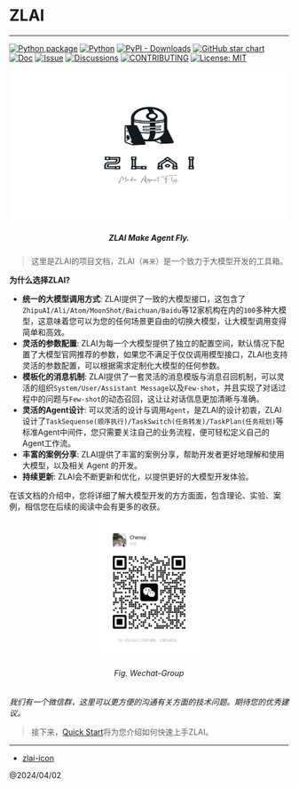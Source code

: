 # ZLAI

----

[![Python package](https://img.shields.io/pypi/v/zlai)](https://pypi.org/project/zlai/)
[![Python](https://img.shields.io/pypi/pyversions/zlai.svg)](https://pypi.python.org/pypi/zlai/)
[![PyPI - Downloads](https://img.shields.io/pypi/dm/zlai)](https://pypi.org/project/zlai/)
[![GitHub star chart](https://img.shields.io/github/stars/zlai-llm/zlai?style=flat-square)](https://star-history.com/#zlai-llm/zlai)
[![Doc](https://img.shields.io/badge/Doc-online-green)](https://zlai-llm.github.io/zlai-doc/)
[![Issue](https://img.shields.io/github/issues/zlai-llm/zlai)](https://github.com/zlai-llm/zlai/issues/new/choose)
[![Discussions](https://img.shields.io/github/discussions/zlai-llm/zlai)](https://github.com/zlai-llm/zlai/issues/new/choose)
[![CONTRIBUTING](https://img.shields.io/badge/Contributing-8A2BE2)](https://github.com/zlai-llm/zlai/blob/main/CONTRIBUTING.md)
[![License: MIT](https://img.shields.io/github/license/zlai-llm/zlai)](https://github.com/zlai-llm/zlai/blob/main/LICENSE)

<center>
<img src="./img/zlai-icon/07.svg" width="100%" height="270px">
<h5>ZLAI Make Agent Fly.</h5>
</center>

> 这里是ZLAI的项目文档，ZLAI（`再来`）是一个致力于大模型开发的工具箱。

**为什么选择ZLAI?**

- **统一的大模型调用方式**: ZLAI提供了一致的大模型接口，这包含了`ZhipuAI/Ali/Atom/MoonShot/Baichuan/Baidu`等12家机构在内的`100`多种大模型，这意味着您可以为您的任何场景更自由的切换大模型，让大模型调用变得简单和高效。
- **灵活的参数配置**: ZLAI为每一个大模型提供了独立的配置空间，默认情况下配置了大模型官网推荐的参数，如果您不满足于仅仅调用模型接口，ZLAI也支持灵活的参数配置，可以根据需求定制化大模型的任何参数。
- **模板化的消息机制**: ZLAI提供了一套灵活的消息模版与消息召回机制，可以灵活的组织`System/User/Assistant Message`以及`Few-shot`，并且实现了对话过程中的问题与`Few-shot`的动态召回，这让让对话信息更加清晰与准确。
- **灵活的Agent设计**: 可以灵活的设计与调用`Agent`，是ZLAI的设计初衷，ZLAI设计了`TaskSequense(顺序执行)/TaskSwitch(任务转发)/TaskPlan(任务规划)`等标准Agent中间件，您只需要关注自己的业务流程，便可轻松定义自己的Agent工作流。
- **丰富的案例分享**: ZLAI提供了丰富的案例分享，帮助开发者更好地理解和使用大模型，以及相关 Agent 的开发。
- **持续更新**: ZLAI会不断更新和优化，以提供更好的大模型开发体验。

在该文档的介绍中，您将详细了解大模型开发的方方面面，包含理论、实验、案例，相信您在后续的阅读中会有更多的收获。

<center>
<img src="./img/wechat.jpg" width="180px">
<h6>Fig. Wechat-Group</h6>
</center>

*我们有一个微信群，这里可以更方便的沟通有关方面的技术问题。期待您的优秀建议。*

> 接下来，[Quick Start](quick_start)将为您介绍如何快速上手ZLAI。

-----

- [zlai-icon](https://smashinglogo.com/en/)

@2024/04/02
